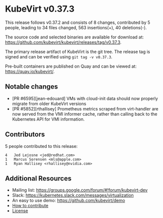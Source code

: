 KubeVirt v0.37.3
================

This release follows v0.37.2 and consists of 8 changes, contributed by 5 people, leading to 34 files changed, 563 insertions(+), 40 deletions(-).

The source code and selected binaries are available for download at: https://github.com/kubevirt/kubevirt/releases/tag/v0.37.3.

The primary release artifact of KubeVirt is the git tree. The release tag is
signed and can be verified using `git tag -v v0.37.3`.

Pre-built containers are published on Quay and can be viewed at: <https://quay.io/kubevirt/>.

Notable changes
---------------

- [PR #6595][jean-edouard] VMs with cloud-init data should now properly migrate from older KubeVirt versions
- [PR #5852][rthallisey] Prometheus metrics scraped from virt-handler are now served from the VMI informer cache, rather than calling back to the Kubernetes API for VMI information.

Contributors
------------
5 people contributed to this release:

```
4	Jed Lejosne <jed@redhat.com>
1	Marcus Sorensen <mls@apple.com>
1	Ryan Hallisey <rhallisey@nvidia.com>
```

Additional Resources
--------------------

- Mailing list: <https://groups.google.com/forum/#!forum/kubevirt-dev>
- Slack: <https://kubernetes.slack.com/messages/virtualization>
- An easy to use demo: <https://github.com/kubevirt/demo>
- [How to contribute][contributing]
- [License][license]

[contributing]: https://github.com/kubevirt/kubevirt/blob/main/CONTRIBUTING.md
[license]: https://github.com/kubevirt/kubevirt/blob/main/LICENSE
